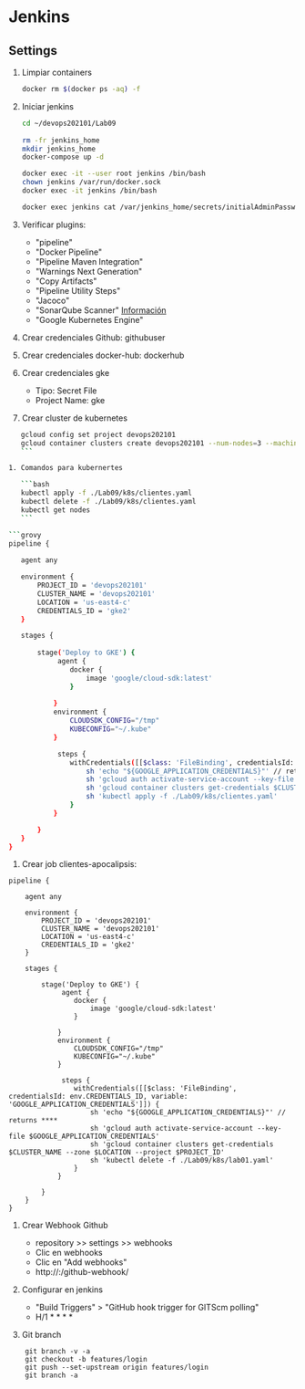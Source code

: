 # Jenkins


## Settings
1. Limpiar containers
    ```bash 
    docker rm $(docker ps -aq) -f
    ```

1. Iniciar jenkins
    ```bash
    cd ~/devops202101/Lab09
          
    rm -fr jenkins_home
    mkdir jenkins_home
    docker-compose up -d
    
    docker exec -it --user root jenkins /bin/bash
    chown jenkins /var/run/docker.sock
    docker exec -it jenkins /bin/bash

    docker exec jenkins cat /var/jenkins_home/secrets/initialAdminPassword
    ``` 
    
1. Verificar plugins:
    * "pipeline"
    * "Docker Pipeline"
    * "Pipeline Maven Integration"
    * "Warnings Next Generation"
    * "Copy Artifacts"
    * "Pipeline Utility Steps"
    * "Jacoco"
    * "SonarQube Scanner" [Información](https://www.jenkins.io/doc/pipeline/steps/sonar/)
    * "Google Kubernetes Engine"


1. Crear credenciales Github: githubuser
1. Crear credenciales docker-hub: dockerhub
1. Crear credenciales gke
    * Tipo: Secret File
    * Project Name: gke

1. Crear cluster de kubernetes
 ```bash
    gcloud config set project devops202101
    gcloud container clusters create devops202101 --num-nodes=3 --machine-type=e2-small --zone us-east4-c --cluster-version 1.18
    ```

1. Comandos para kubernertes

    ```bash
    kubectl apply -f ./Lab09/k8s/clientes.yaml
    kubectl delete -f ./Lab09/k8s/clientes.yaml
    kubectl get nodes
    ```

```grovy    
pipeline {
            
    agent any

    environment {
        PROJECT_ID = 'devops202101'
        CLUSTER_NAME = 'devops202101'
        LOCATION = 'us-east4-c'
        CREDENTIALS_ID = 'gke2'
    }

    stages {
        
        stage('Deploy to GKE') {
             agent {
                docker { 
                    image 'google/cloud-sdk:latest' 
                }
                
            }
            environment {
                CLOUDSDK_CONFIG="/tmp"
                KUBECONFIG="~/.kube"
            }

             steps {
                withCredentials([[$class: 'FileBinding', credentialsId: env.CREDENTIALS_ID, variable: 'GOOGLE_APPLICATION_CREDENTIALS']]) {
                    sh 'echo "${GOOGLE_APPLICATION_CREDENTIALS}"' // returns ****
                    sh 'gcloud auth activate-service-account --key-file $GOOGLE_APPLICATION_CREDENTIALS'
                    sh 'gcloud container clusters get-credentials $CLUSTER_NAME --zone $LOCATION --project $PROJECT_ID'
                    sh 'kubectl apply -f ./Lab09/k8s/clientes.yaml'
                }
            }

        }
    }
}
```

1. Crear job clientes-apocalipsis:
```grovy    
pipeline {
            
    agent any

    environment {
        PROJECT_ID = 'devops202101'
        CLUSTER_NAME = 'devops202101'
        LOCATION = 'us-east4-c'
        CREDENTIALS_ID = 'gke2'
    }

    stages {
        
        stage('Deploy to GKE') {
             agent {
                docker { 
                    image 'google/cloud-sdk:latest' 
                }
                
            }
            environment {
                CLOUDSDK_CONFIG="/tmp"
                KUBECONFIG="~/.kube"
            }

             steps {
                withCredentials([[$class: 'FileBinding', credentialsId: env.CREDENTIALS_ID, variable: 'GOOGLE_APPLICATION_CREDENTIALS']]) {
                    sh 'echo "${GOOGLE_APPLICATION_CREDENTIALS}"' // returns ****
                    sh 'gcloud auth activate-service-account --key-file $GOOGLE_APPLICATION_CREDENTIALS'
                    sh 'gcloud container clusters get-credentials $CLUSTER_NAME --zone $LOCATION --project $PROJECT_ID'
                    sh 'kubectl delete -f ./Lab09/k8s/lab01.yaml'
                }
            }

        }
    }
}
```


1. Crear Webhook Github
    * repository >> settings >> webhooks
    * Clic en webhooks
    * Clic en "Add webhooks"
    * http://<ip>:<puerto>/github-webhook/

1. Configurar en jenkins
    * "Build Triggers" > "GitHub hook trigger for GITScm polling"
    * H/1 * * * *

1. Git branch
```shell  
    git branch -v -a
    git checkout -b features/login
    git push --set-upstream origin features/login
    git branch -a
```    